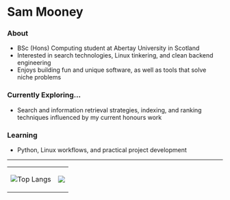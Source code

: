 # Sam Mooney

### About
- BSc (Hons) Computing student at Abertay University in Scotland
- Interested in search technologies, Linux tinkering, and clean backend engineering
- Enjoys building fun and unique software, as well as tools that solve niche problems

### Currently Exploring...
- Search and information retrieval strategies, indexing, and ranking techniques influenced by my current honours work

### Learning
- Python, Linux workflows, and practical project development 

---

<table>
<tr>
<td>

![Top Langs](https://github-readme-stats.vercel.app/api/top-langs/?username=sammooneydev&theme=github_dark)

</td>
<td>

![](https://media0.giphy.com/media/v1.Y2lkPTc5MGI3NjExdThobjVlMGxpZXhtcWVmeWIxMXJyMWQ3dmp1NHN2eWl1b3N4dXNwdyZlcD12MV9pbnRlcm5hbF9naWZfYnlfaWQmY3Q9Zw/JIX9t2j0ZTN9S/giphy.gif)

</td>
</tr>
</table>